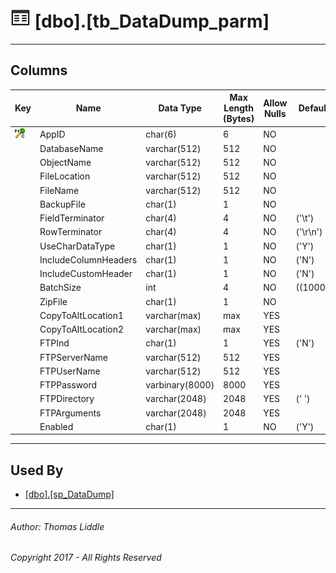 #### 

# ![Tables](../Images/Table32.png) [dbo].[tb_DataDump_parm]

---

## <a name="#columns"></a>Columns

| Key | Name | Data Type | Max Length (Bytes) | Allow Nulls | Default |
|---|---|---|---|---|---|
| [![Cluster Primary Key PK_tb_DataDump_parm_1: AppID](../Images/pkcluster.png)](#indexes) | AppID | char(6) | 6 | NO |  |
|  | DatabaseName | varchar(512) | 512 | NO |  |
|  | ObjectName | varchar(512) | 512 | NO |  |
|  | FileLocation | varchar(512) | 512 | NO |  |
|  | FileName | varchar(512) | 512 | NO |  |
|  | BackupFile | char(1) | 1 | NO |  |
|  | FieldTerminator | char(4) | 4 | NO | ('\\t') |
|  | RowTerminator | char(4) | 4 | NO | ('\\r\\n') |
|  | UseCharDataType | char(1) | 1 | NO | ('Y') |
|  | IncludeColumnHeaders | char(1) | 1 | NO | ('N') |
|  | IncludeCustomHeader | char(1) | 1 | NO | ('N') |
|  | BatchSize | int | 4 | NO | ((1000)) |
|  | ZipFile | char(1) | 1 | NO |  |
|  | CopyToAltLocation1 | varchar(max) | max | YES |  |
|  | CopyToAltLocation2 | varchar(max) | max | YES |  |
|  | FTPInd | char(1) | 1 | YES | ('N') |
|  | FTPServerName | varchar(512) | 512 | YES |  |
|  | FTPUserName | varchar(512) | 512 | YES |  |
|  | FTPPassword | varbinary(8000) | 8000 | YES |  |
|  | FTPDirectory | varchar(2048) | 2048 | YES | (' ') |
|  | FTPArguments | varchar(2048) | 2048 | YES |  |
|  | Enabled | char(1) | 1 | NO | ('Y') |


---

## <a name="#usedby"></a>Used By

* [[dbo].[sp_DataDump]](../Programmability/Stored_Procedures/sp_DataDump.md)


---

###### Author:  Thomas Liddle

###### Copyright 2017 - All Rights Reserved
